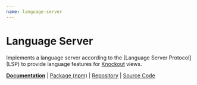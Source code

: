 ```yaml
---
name: language-server
---
```


# Language Server

<!-- @include docs/parts/packages/language-server/description.md-->

Implements a language server according to the [Language Server Protocol] (LSP) to provide language features for [Knockout] views.

<!-- /include -->

<!-- @include docs/parts/package-nav.md -->

[**Documentation**](https://knuckles.elsk.dev) | [Package (npm)](https://npmjs.com/package/@knuckles/language-server) | [Repository](https://github.com/tscpp/knuckles) | [Source Code](https://github.com/tscpp/knuckles/tree/main/packages/language-server)

<!-- /include -->

<!-- @include docs/parts/reference.md -->

[TypeScript]: https://typescriptlang.org
[ESLint]: https://eslint.org
[Knockout]: https://knockoutjs.com
[toolchain]: https://knuckles.elsk.dev

<!-- /include -->
